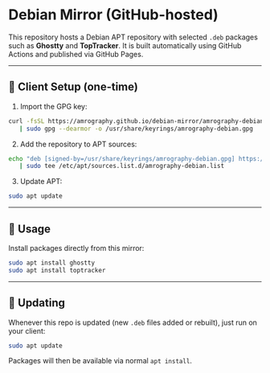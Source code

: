 # Debian Mirror (GitHub-hosted)

This repository hosts a Debian APT repository with selected `.deb` packages such as **Ghostty** and **TopTracker**.
It is built automatically using GitHub Actions and published via GitHub Pages.

---

## 🔹 Client Setup (one-time)

1. Import the GPG key:
```bash
curl -fsSL https://amrography.github.io/debian-mirror/amrography-debian.gpg \
   | sudo gpg --dearmor -o /usr/share/keyrings/amrography-debian.gpg
```

2. Add the repository to APT sources:
```bash
echo "deb [signed-by=/usr/share/keyrings/amrography-debian.gpg] https://amrography.github.io/debian-mirror stable main" \
   | sudo tee /etc/apt/sources.list.d/amrography-debian.list
```

3. Update APT:
```bash
sudo apt update
```

---

## 🔹 Usage

Install packages directly from this mirror:

```bash
sudo apt install ghostty
sudo apt install toptracker
```

---

## 🔹 Updating

Whenever this repo is updated (new `.deb` files added or rebuilt), just run on your client:

```bash
sudo apt update
```

Packages will then be available via normal `apt install`.
